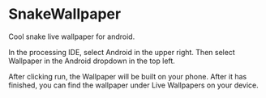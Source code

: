 # SnakeWallpaper
Cool snake live wallpaper for android.

In the processing IDE, select Android in the upper right. Then select Wallpaper in the Android dropdown in the top left.

After clicking run, the Wallpaper will be built on your phone. After it has finished, you can find the wallpaper under Live Wallpapers on your device.
